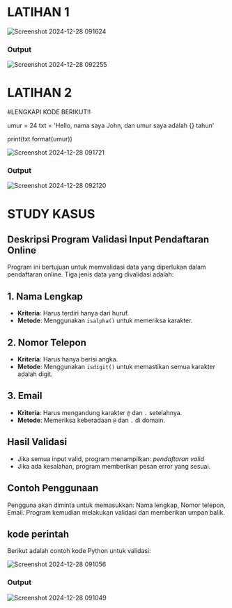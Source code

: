 # LATIHAN 1

![Screenshot 2024-12-28 091624](https://github.com/user-attachments/assets/d103b6ca-84db-4274-b0da-42d3350fe854)

### Output 

![Screenshot 2024-12-28 092255](https://github.com/user-attachments/assets/542ad59b-2401-47ca-ab31-d02e7afe84be)

# LATIHAN 2 

#LENGKAPI KODE BERIKUT!!

umur = 24
txt = 'Hello, nama saya John, dan umur saya adalah {} tahun'

print(txt.format(umur))

![Screenshot 2024-12-28 091721](https://github.com/user-attachments/assets/deb6437b-b71a-45a7-822a-7d80c0661c48)

### Output 

![Screenshot 2024-12-28 092120](https://github.com/user-attachments/assets/bacee538-7b32-4bb4-91b0-e874f61cc0fc)

# STUDY KASUS

## Deskripsi Program Validasi Input Pendaftaran Online

Program ini bertujuan untuk memvalidasi data yang diperlukan dalam pendaftaran online. Tiga jenis data yang divalidasi adalah:

## 1. Nama Lengkap
- **Kriteria**: Harus terdiri hanya dari huruf.
- **Metode**: Menggunakan `isalpha()` untuk memeriksa karakter.

## 2. Nomor Telepon
- **Kriteria**: Harus hanya berisi angka.
- **Metode**: Menggunakan `isdigit()` untuk memastikan semua karakter adalah digit.

## 3. Email
- **Kriteria**: Harus mengandung karakter `@` dan `.` setelahnya.
- **Metode**: Memeriksa keberadaan `@` dan `.` di domain.

## Hasil Validasi
- Jika semua input valid, program menampilkan:
  *pendaftaran valid*
- Jika ada kesalahan, program memberikan pesan error yang sesuai.

## Contoh Penggunaan
Pengguna akan diminta untuk memasukkan: Nama lengkap, Nomor telepon, Email. Program kemudian melakukan validasi dan memberikan umpan balik.

## kode perintah 
Berikut adalah contoh kode Python untuk validasi:

![Screenshot 2024-12-28 091056](https://github.com/user-attachments/assets/c30ad047-f2a2-4557-85c2-4d511382fea0)

### Output 

![Screenshot 2024-12-28 091049](https://github.com/user-attachments/assets/101642c0-e6f1-4dca-a11f-19395ed273e2)



